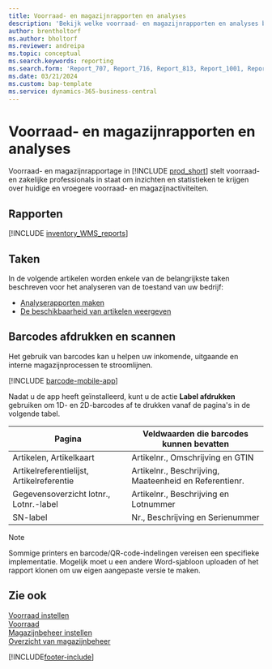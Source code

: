 ```yaml
---
title: Voorraad- en magazijnrapporten en analyses
description: 'Bekijk welke voorraad- en magazijnrapporten en analyses beschikbaar zijn in de standaardversie van Business Central, zodat u uw bedrijf kunt volgen.'
author: brentholtorf
ms.author: bholtorf
ms.reviewer: andreipa
ms.topic: conceptual
ms.search.keywords: reporting
ms.search.form: 'Report_707, Report_716, Report_813, Report_1001, Report_5807, Report_5808, Report_5809, Report_7313, Report_7319, Report_7320'
ms.date: 03/21/2024
ms.custom: bap-template
ms.service: dynamics-365-business-central
---
```

# Voorraad- en magazijnrapporten en analyses

Voorraad- en magazijnrapportage in [!INCLUDE [prod_short](includes/prod_short.md)] stelt voorraad- en zakelijke professionals in staat om inzichten en statistieken te krijgen over huidige en vroegere voorraad- en magazijnactiviteiten.  

## Rapporten

[!INCLUDE [inventory_WMS_reports](includes/inventory-WMS-reports-include.md)]

## Taken

In de volgende artikelen worden enkele van de belangrijkste taken beschreven voor het analyseren van de toestand van uw bedrijf:

* [Analyserapporten maken](bi-how-create-analysis-views-reports.md)  
* [De beschikbaarheid van artikelen weergeven](inventory-how-availability-overview.md)

## Barcodes afdrukken en scannen

Het gebruik van barcodes kan u helpen uw inkomende, uitgaande en interne magazijnprocessen te stroomlijnen. 

[!INCLUDE [barcode-mobile-app](includes/barcode-mobile-app.md)]

Nadat u de app heeft geïnstalleerd, kunt u de actie **Label afdrukken** gebruiken om 1D- en 2D-barcodes af te drukken vanaf de pagina's in de volgende tabel.

|Pagina  |Veldwaarden die barcodes kunnen bevatten  |
|---------|---------|
|Artikelen, Artikelkaart     |Artikelnr., Omschrijving en GTIN         |
|Artikelreferentielijst, Artikelreferentie     |Artikelnr., Beschrijving, Maateenheid en Referentienr.         |
|Gegevensoverzicht lotnr., Lotnr.-label     |Artikelnr., Beschrijving en Lotnummer       |
|SN-label     |Nr., Beschrijving en Serienummer         |

> [!NOTE]
> Sommige printers en barcode/QR-code-indelingen vereisen een specifieke implementatie. Mogelijk moet u een andere Word-sjabloon uploaden of het rapport klonen om uw eigen aangepaste versie te maken.

## Zie ook

[Voorraad instellen](inventory-setup-inventory.md)  
[Voorraad](inventory-manage-inventory.md)  
[Magazijnbeheer instellen](warehouse-setup-warehouse.md)  
[Overzicht van magazijnbeheer](design-details-warehouse-management.md)

[!INCLUDE[footer-include](includes/footer-banner.md)]
